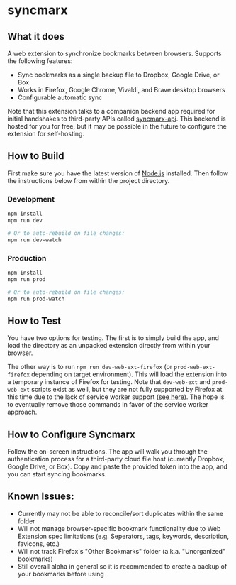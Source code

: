 # syncmarx

## What it does

A web extension to synchronize bookmarks between browsers. Supports the following features:

* Sync bookmarks as a single backup file to Dropbox, Google Drive, or Box
* Works in Firefox, Google Chrome, Vivaldi, and Brave desktop browsers
* Configurable automatic sync

Note that this extension talks to a companion backend app required for initial handshakes to third-party APIs called [syncmarx-api](https://github.com/Cleod9/syncmarx-api). This backend is hosted for you for free, but it may be possible in the future to configure the extension for self-hosting.

## How to Build

First make sure you have the latest version of [Node.js](https://nodejs.org/en/) installed. Then follow the instructions below from within the project directory.

### Development
```bash
npm install
npm run dev

# Or to auto-rebuild on file changes:
npm run dev-watch
```

### Production
```bash
npm install
npm run prod

# Or to auto-rebuild on file changes:
npm run prod-watch
```

## How to Test

You have two options for testing. The first is to simply build the app, and load the directory as an unpacked extension directly from within your browser.

The other way is to run `npm run dev-web-ext-firefox` (or `prod-web-ext-firefox` depending on target environment). This will load the extension into a temporary instance of Firefox for testing. Note that `dev-web-ext` and `prod-web-ext` scripts exist as well, but they are not fully supported by Firefox at this time due to the lack of service worker support ([see here](https://blog.mozilla.org/addons/2024/03/13/manifest-v3-manifest-v2-march-2024-update/)). The hope is to eventually remove those commands in favor of the service worker approach.

## How to Configure Syncmarx

Follow the on-screen instructions. The app will walk you through the authentication process for a third-party cloud file host (currently Dropbox, Google Drive, or Box). Copy and paste the provided token into the app, and you can start syncing bookmarks.

## Known Issues:

* Currently may not be able to reconcile/sort duplicates within the same folder
* Will not manage browser-specific bookmark functionality due to Web Extension spec limitations (e.g. Seperators, tags, keywords, description, favicons, etc.)
* Will not track Firefox's "Other Bookmarks" folder (a.k.a. "Unorganized" bookmarks)
* Still overall alpha in general so it is recommended to create a backup of your bookmarks before using
